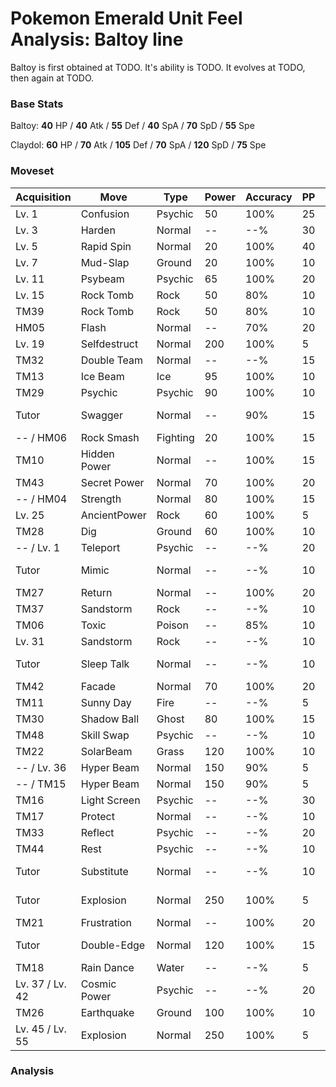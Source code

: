 # Pokemon Emerald Unit Feel Analysis: Baltoy line

Baltoy is first obtained at TODO. It's ability is TODO. It evolves at TODO, then again at TODO.

### Base Stats

Baltoy: **40** HP / **40** Atk / **55** Def / **40** SpA / **70** SpD / **55** Spe

Claydol: **60** HP / **70** Atk / **105** Def / **70** SpA / **120** SpD / **75** Spe

### Moveset

|Acquisition    |Move        |Type    |Power|Accuracy|PP |Notes                    |
|---            |---         |---     |---  |---     |---|---                      |
|Lv. 1          |Confusion   |Psychic |50   |100%    |25 |                         |
|Lv. 3          |Harden      |Normal  |--   |--%     |30 |                         |
|Lv. 5          |Rapid Spin  |Normal  |20   |100%    |40 |                         |
|Lv. 7          |Mud-Slap    |Ground  |20   |100%    |10 |                         |
|Lv. 11         |Psybeam     |Psychic |65   |100%    |20 |                         |
|Lv. 15         |Rock Tomb   |Rock    |50   |80%     |10 |                         |
|TM39           |Rock Tomb   |Rock    |50   |80%     |10 |                         |
|HM05           |Flash       |Normal  |--   |70%     |20 |                         |
|Lv. 19         |Selfdestruct|Normal  |200  |100%    |5  |                         |
|TM32           |Double Team |Normal  |--   |--%     |15 |                         |
|TM13           |Ice Beam    |Ice     |95   |100%    |10 |                         |
|TM29           |Psychic     |Psychic |90   |100%    |10 |                         |
|Tutor          |Swagger     |Normal  |--   |90%     |15 |Emerald only             |
|-- / HM06      |Rock Smash  |Fighting|20   |100%    |15 |                         |
|TM10           |Hidden Power|Normal  |--   |100%    |15 |                         |
|TM43           |Secret Power|Normal  |70   |100%    |20 |                         |
|-- / HM04      |Strength    |Normal  |80   |100%    |15 |                         |
|Lv. 25         |AncientPower|Rock    |60   |100%    |5  |                         |
|TM28           |Dig         |Ground  |60   |100%    |10 |                         |
|-- / Lv. 1     |Teleport    |Psychic |--   |--%     |20 |                         |
|Tutor          |Mimic       |Normal  |--   |--%     |10 |Emerald only             |
|TM27           |Return      |Normal  |--   |100%    |20 |                         |
|TM37           |Sandstorm   |Rock    |--   |--%     |10 |                         |
|TM06           |Toxic       |Poison  |--   |85%     |10 |                         |
|Lv. 31         |Sandstorm   |Rock    |--   |--%     |10 |                         |
|Tutor          |Sleep Talk  |Normal  |--   |--%     |10 |Emerald only             |
|TM42           |Facade      |Normal  |70   |100%    |20 |                         |
|TM11           |Sunny Day   |Fire    |--   |--%     |5  |                         |
|TM30           |Shadow Ball |Ghost   |80   |100%    |15 |                         |
|TM48           |Skill Swap  |Psychic |--   |--%     |10 |                         |
|TM22           |SolarBeam   |Grass   |120  |100%    |10 |                         |
|-- / Lv. 36    |Hyper Beam  |Normal  |150  |90%     |5  |                         |
|-- / TM15      |Hyper Beam  |Normal  |150  |90%     |5  |                         |
|TM16           |Light Screen|Psychic |--   |--%     |30 |                         |
|TM17           |Protect     |Normal  |--   |--%     |10 |                         |
|TM33           |Reflect     |Psychic |--   |--%     |20 |                         |
|TM44           |Rest        |Psychic |--   |--%     |10 |                         |
|Tutor          |Substitute  |Normal  |--   |--%     |10 |Emerald only             |
|Tutor          |Explosion   |Normal  |250  |100%    |5  |Emerald only             |
|TM21           |Frustration |Normal  |--   |100%    |20 |                         |
|Tutor          |Double-Edge |Normal  |120  |100%    |15 |Emerald only             |
|TM18           |Rain Dance  |Water   |--   |--%     |5  |                         |
|Lv. 37 / Lv. 42|Cosmic Power|Psychic |--   |--%     |20 |                         |
|TM26           |Earthquake  |Ground  |100  |100%    |10 |                         |
|Lv. 45 / Lv. 55|Explosion   |Normal  |250  |100%    |5  |                         |

### Analysis
